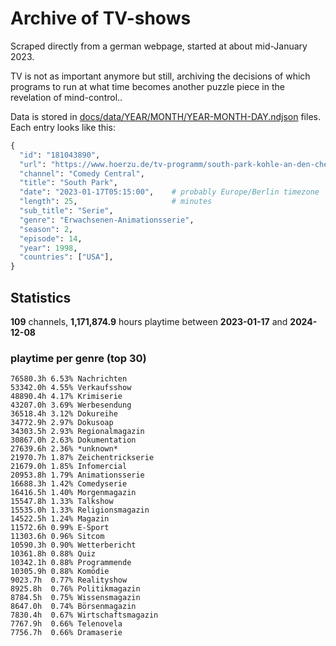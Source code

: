 # Archive of TV-shows

Scraped directly from a german webpage, started at about mid-January 2023.

TV is not as important anymore but still, archiving the decisions of which programs to run at what time
becomes another puzzle piece in the revelation of mind-control.. 

Data is stored in [docs/data/YEAR/MONTH/YEAR-MONTH-DAY.ndjson](docs/data/) files. 
Each entry looks like this:

```python
{
  "id": "181043890", 
  "url": "https://www.hoerzu.de/tv-programm/south-park-kohle-an-den-chefkoch/bid_181043890/", 
  "channel": "Comedy Central", 
  "title": "South Park", 
  "date": "2023-01-17T05:15:00",    # probably Europe/Berlin timezone 
  "length": 25,                     # minutes 
  "sub_title": "Serie", 
  "genre": "Erwachsenen-Animationsserie", 
  "season": 2, 
  "episode": 14, 
  "year": 1998, 
  "countries": ["USA"],
}
```

## Statistics

**109** channels, **1,171,874.9** hours playtime between **2023-01-17** and **2024-12-08**


### playtime per genre (top 30)

    76580.3h 6.53% Nachrichten
    53342.0h 4.55% Verkaufsshow
    48890.4h 4.17% Krimiserie
    43207.0h 3.69% Werbesendung
    36518.4h 3.12% Dokureihe
    34772.9h 2.97% Dokusoap
    34303.5h 2.93% Regionalmagazin
    30867.0h 2.63% Dokumentation
    27639.6h 2.36% *unknown*
    21970.7h 1.87% Zeichentrickserie
    21679.0h 1.85% Infomercial
    20953.8h 1.79% Animationsserie
    16688.3h 1.42% Comedyserie
    16416.5h 1.40% Morgenmagazin
    15547.8h 1.33% Talkshow
    15535.0h 1.33% Religionsmagazin
    14522.5h 1.24% Magazin
    11572.6h 0.99% E-Sport
    11303.6h 0.96% Sitcom
    10590.3h 0.90% Wetterbericht
    10361.8h 0.88% Quiz
    10342.1h 0.88% Programmende
    10305.9h 0.88% Komödie
    9023.7h  0.77% Realityshow
    8925.8h  0.76% Politikmagazin
    8784.5h  0.75% Wissensmagazin
    8647.0h  0.74% Börsenmagazin
    7830.4h  0.67% Wirtschaftsmagazin
    7767.9h  0.66% Telenovela
    7756.7h  0.66% Dramaserie
